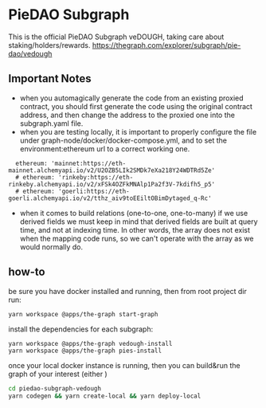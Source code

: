 # PieDAO Subgraph
This is the official PieDAO Subgraph veDOUGH, taking care about staking/holders/rewards.
https://thegraph.com/explorer/subgraph/pie-dao/vedough

## Important Notes
- when you automagically generate the code from an existing proxied contract, you should first generate the code using the original contract address, and then change the address to the proxied one into the subgraph.yaml file.
- when you are testing locally, it is important to properly configure the file under graph-node/docker/docker-compose.yml, and to set the environment:ethereum url to a correct working one.
```
  ethereum: 'mainnet:https://eth-mainnet.alchemyapi.io/v2/U2OZB5LIk2SMDk7eXa218Y24WDTRd5Ze'
  # ethereum: 'rinkeby:https://eth-rinkeby.alchemyapi.io/v2/xFSk4OZFkMNAlp1Pa2f3V-7kdifh5_p5'
  # ethereum: 'goerli:https://eth-goerli.alchemyapi.io/v2/tthz_aiv9toEEiltOBimDytaged_q-Rc'
```
- when it comes to build relations (one-to-one, one-to-many) if we use derived fields we must keep in mind that derived fields are built at query time, and not at indexing time. In other words, the array does not exist when the mapping code runs, so we can't operate with the array as we would normally do.

## how-to
be sure you have docker installed and running, then from root project dir run:
```bash
yarn workspace @apps/the-graph start-graph
```

install the dependencies for each subgraph:
```
yarn workspace @apps/the-graph vedough-install
yarn workspace @apps/the-graph pies-install
```

once your local docker instance is running, then you can build&run the graph of your interest (either )
```bash
cd piedao-subgraph-vedough
yarn codegen && yarn create-local && yarn deploy-local
```